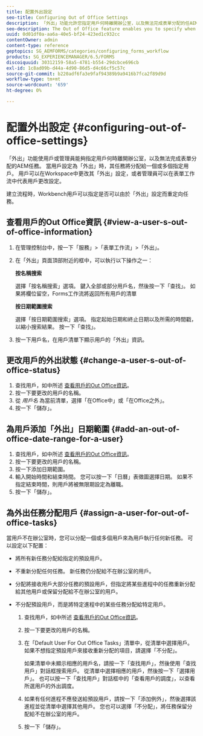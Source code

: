 ```yaml
---
title: 配置外出設定
seo-title: Configuring Out of Office Settings
description: 「外出」功能允許您指定用戶何時離開辦公室，以及無法完成表單分配的任AEM務。
seo-description: The Out of Office feature enables you to specify when a user will be out of the office and unable to complete tasks assigned by AEM forms.
uuid: 0d01df0a-aa6a-40e5-bf24-423ed1c932cc
contentOwner: admin
content-type: reference
geptopics: SG_AEMFORMS/categories/configuring_forms_workflow
products: SG_EXPERIENCEMANAGER/6.5/FORMS
discoiquuid: 30312159-58a5-4781-b554-29dcbce696cb
exl-id: 1c8ad09b-d44a-4d90-86d5-d4c66cf5c57c
source-git-commit: b220adf6fa3e9faf94389b9a9416b7fca2f89d9d
workflow-type: tm+mt
source-wordcount: '659'
ht-degree: 0%

---
```


# 配置外出設定 {#configuring-out-of-office-settings}

「外出」功能使用戶或管理員能夠指定用戶何時離開辦公室，以及無法完成表單分配的AEM任務。 當用戶設定為「外出」時，其任務將分配給一個或多個指定用戶。 用戶可以在Workspace中更改其「外出」設定，或者管理員可以在表單工作流中代表用戶更改設定。

建立流程時，Workbench用戶可以指定是否可以由於「外出」設定而重定向任務。

## 查看用戶的Out Office資訊 {#view-a-user-s-out-of-office-information}

1. 在管理控制台中，按一下「服務」>「表單工作流」>「外出」。
1. 在「外出」頁面頂部附近的框中，可以執行以下操作之一：

   **按名稱搜索**

   選擇「按名稱搜索」選項。 鍵入全部或部分用戶名，然後按一下「查找」。 如果將欄位留空，Forms工作流將返回所有用戶的清單

   **按日期範圍搜索**

   選擇「按日期範圍搜索」選項。 指定起始日期和終止日期以及所需的時間戳，以縮小搜索結果。 按一下「查找」。

1. 按一下用戶名，在用戶清單下顯示用戶的「外出」資訊。

## 更改用戶的外出狀態 {#change-a-user-s-out-of-office-status}

1. 查找用戶，如中所述 [查看用戶的Out Office資訊](configuring-out-office-settings.md#view-a-user-s-out-of-office-information)。
1. 按一下要更改的用戶的名稱。
1. 從 *用戶名* 為當前清單，選擇「在Office中」或「在Office之外」。
1. 按一下「儲存」。

## 為用戶添加「外出」日期範圍 {#add-an-out-of-office-date-range-for-a-user}

1. 查找用戶，如中所述 [查看用戶的Out Office資訊](configuring-out-office-settings.md#view-a-user-s-out-of-office-information)。
1. 按一下要更改的用戶的名稱。
1. 按一下添加日期範圍。
1. 輸入開始時間和結束時間。 您可以按一下「日曆」表徵圖選擇日期。 如果不指定結束時間，則用戶將被無限期設定為離職。
1. 按一下「儲存」。

## 為外出任務分配用戶 {#assign-a-user-for-out-of-office-tasks}

當用戶不在辦公室時，您可以分配一個或多個用戶來為用戶執行任何新任務。 可以設定以下配置：

* 將所有新任務分配給指定的預設用戶。
* 不重新分配任何任務。 新任務仍分配給不在辦公室的用戶。
* 分配將接收用戶大部分任務的預設用戶，但指定將某些進程中的任務重新分配給其他用戶或保留分配給不在辦公室的用戶。
* 不分配預設用戶，而是將特定進程中的某些任務分配給特定用戶。

   1. 查找用戶，如中所述 [查看用戶的Out Office資訊](configuring-out-office-settings.md#view-a-user-s-out-of-office-information)。
   1. 按一下要更改的用戶的名稱。
   1. 在「Default User For Out Office Tasks」清單中，從清單中選擇用戶。 如果不想指定預設用戶來接收重新分配的項目，請選擇「不分配」。

      如果清單中未顯示相應的用戶名，請按一下「查找用戶」，然後使用「查找用戶」對話框搜索用戶。 從清單中選擇相應的用戶，然後按一下「選擇用戶」。 也可以按一下「查找用戶」對話框中的「查看用戶的調度」，以查看所選用戶的外出調度。

   1. 如果有任何進程不應發送給預設用戶，請按一下「添加例外」，然後選擇該進程並從清單中選擇其他用戶。 您也可以選擇「不分配」，將任務保留分配給不在辦公室的用戶。
   1. 按一下「儲存」。
